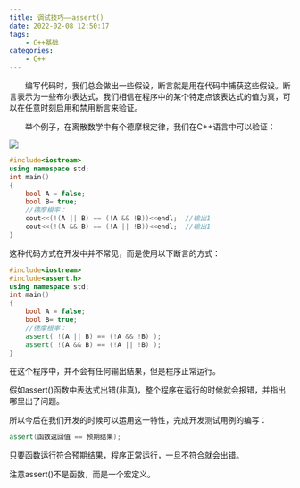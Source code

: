 ```yaml
---
title: 调试技巧——assert()
date: 2022-02-08 12:50:17
tags:
    - C++基础
categories:
    - C++
---
```


&emsp;&emsp;编写代码时，我们总会做出一些假设，断言就是用在代码中捕获这些假设。断言表示为一些布尔表达式，我们相信在程序中的某个特定点该表达式的值为真，可以在任意时刻启用和禁用断言来验证。

&emsp;&emsp;举个例子，在离散数学中有个德摩根定律，我们在C++语言中可以验证：

![](https://my-hexo-blog-1308129409.cos.ap-beijing.myqcloud.com/C%2B%2B/%E6%91%A9%E6%A0%B9%E5%AE%9A%E5%BE%8B.png)

```cpp
#include<iostream>
using namespace std;
int main()
{
	bool A = false;
	bool B= true;
	//德摩根率：
	cout<<(!(A || B) == (!A && !B))<<endl;  //输出1
	cout<<(!(A && B) == (!A || !B))<<endl;  //输出1
}
```

这种代码方式在开发中并不常见，而是使用以下断言的方式：

```cpp
#include<iostream>
#include<assert.h>
using namespace std;
int main()
{
	bool A = false;
	bool B= true;
	//德摩根率：
	assert( !(A || B) == (!A && !B) );  
	assert( !(A && B) == (!A || !B) );  
}
```

在这个程序中，并不会有任何输出结果，但是程序正常运行。

假如assert()函数中表达式出错(非真)，整个程序在运行的时候就会报错，并指出哪里出了问题。

所以今后在我们开发的时候可以运用这一特性，完成开发测试用例的编写：

```cpp
assert(函数返回值 == 预期结果);
```
只要函数运行符合预期结果，程序正常运行，一旦不符合就会出错。

注意assert()不是函数，而是一个宏定义。
